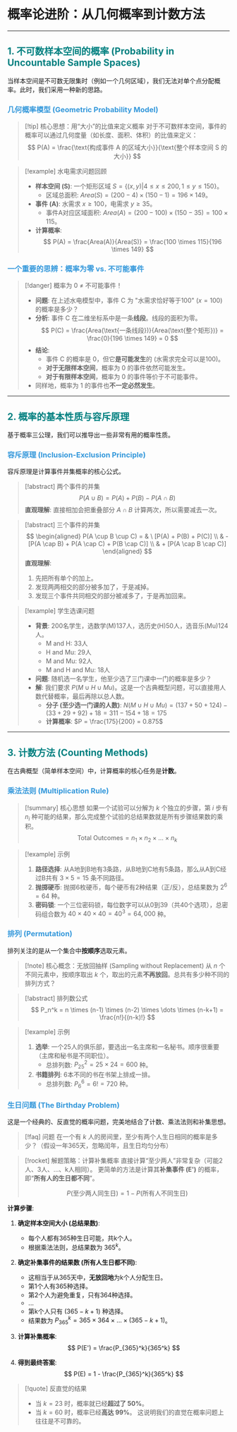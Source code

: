 # 概率论进阶：从几何概率到计数方法

---

## <font color="teal">1. 不可数样本空间的概率 (Probability in Uncountable Sample Spaces)</font>

当样本空间是不可数无限集时（例如一个几何区域），我们无法对单个点分配概率。此时，我们采用一种新的思路。

### <font color="#3498DB">几何概率模型 (Geometric Probability Model)</font>

> [!tip] 核心思想：用“大小”的比值来定义概率
> 对于不可数样本空间，事件的概率可以通过几何度量（如长度、面积、体积）的比值来定义：
> $$ P(A) = \frac{\text{构成事件 A 的区域大小}}{\text{整个样本空间 S 的大小}} $$

> [!example] 水电需求问题回顾
> - **样本空间 (S)**: 一个矩形区域 $S = \{(x, y) | 4 \le x \le 200, 1 \le y \le 150\}$。
>   - 区域总面积: $Area(S) = (200-4) \times (150-1) = 196 \times 149$。
> - **事件 (A)**: 水需求 $x \ge 100$，电需求 $y \ge 35$。
>   - 事件A对应区域面积: $Area(A) = (200-100) \times (150-35) = 100 \times 115$。
> - **计算概率**:
>   $$ P(A) = \frac{Area(A)}{Area(S)} = \frac{100 \times 115}{196 \times 149} $$

### <font color="#3498DB">一个重要的思辨：概率为零 vs. 不可能事件</font>

> [!danger] 概率为 0 ≠ 不可能事件！
> - **问题**: 在上述水电模型中，事件 C 为 "水需求恰好等于100" ($x=100$) 的概率是多少？
> - **分析**: 事件 C 在二维坐标系中是一条**线段**。线段的面积为零。
>   $$ P(C) = \frac{Area(\text{一条线段})}{Area(\text{整个矩形})} = \frac{0}{196 \times 149} = 0 $$
> - **结论**:
>   - 事件 C 的概率是 0，但它**是可能发生**的 (水需求完全可以是100)。
>   - **对于无限样本空间**，概率为 0 的事件依然可能发生。
>   - **对于有限样本空间**，概率为 0 的事件等价于不可能事件。
> - 同样地，概率为 1 的事件也**不一定必然发生**。

---

## <font color="teal">2. 概率的基本性质与容斥原理</font>

基于概率三公理，我们可以推导出一些非常有用的概率性质。

### <font color="#3498DB">容斥原理 (Inclusion-Exclusion Principle)</font>

容斥原理是计算事件并集概率的核心公式。

> [!abstract] 两个事件的并集
> $$ P(A \cup B) = P(A) + P(B) - P(A \cap B) $$
> **直观理解**: 直接相加会把重叠部分 $A \cap B$ 计算两次，所以需要减去一次。

> [!abstract] 三个事件的并集
> $$
> \begin{aligned}
> P(A \cup B \cup C) = & \ [P(A) + P(B) + P(C)] \\
> & - [P(A \cap B) + P(A \cap C) + P(B \cap C)] \\
> & + [P(A \cap B \cap C)]
> \end{aligned}
> $$
> **直观理解**:
> 1.  先把所有单个的加上。
> 2.  发现两两相交的部分被多加了，于是减掉。
> 3.  发现三个事件共同相交的部分被减多了，于是再加回来。

> [!example] 学生选课问题
> - **背景**: 200名学生，选数学(M)137人，选历史(H)50人，选音乐(Mu)124人。
>   - M and H: 33人
>   - H and Mu: 29人
>   - M and Mu: 92人
>   - M and H and Mu: 18人
> - **问题**: 随机选一名学生，他至少选了三门课中一门的概率是多少？
> - **解**: 我们要求 $P(M \cup H \cup Mu)$。这是一个古典概型问题，可以直接用人数代替概率，最后再除以总人数。
>   - **分子 (至少选一门课的人数)**:
>     $N(M \cup H \cup Mu) = (137+50+124) - (33+29+92) + 18 = 311 - 154 + 18 = 175$
>   - **计算概率**:
>     $P = \frac{175}{200} = 0.875$

---

## <font color="teal">3. 计数方法 (Counting Methods)</font>

在古典概型（简单样本空间）中，计算概率的核心任务是**计数**。

### <font color="#3498DB">乘法法则 (Multiplication Rule)</font>

> [!summary] 核心思想
> 如果一个试验可以分解为 $k$ 个独立的步骤，第 $i$ 步有 $n_i$ 种可能的结果，那么完成整个试验的总结果数就是所有步骤结果数的乘积。
> $$ \text{Total Outcomes} = n_1 \times n_2 \times \dots \times n_k $$

> [!example] 示例
> 1.  **路径选择**: 从A地到B地有3条路，从B地到C地有5条路，那么从A到C经过B共有 $3 \times 5 = 15$ 条不同路径。
> 2.  **抛掷硬币**: 抛掷6枚硬币，每个硬币有2种结果（正/反），总结果数为 $2^6 = 64$ 种。
> 3.  **密码锁**: 一个三位密码锁，每位数字可以从0到39（共40个选项），总密码组合数为 $40 \times 40 \times 40 = 40^3 = 64,000$ 种。

### <font color="#3498DB">排列 (Permutation)</font>

排列关注的是从一个集合中**按顺序**选取元素。

> [!note] 核心概念：无放回抽样 (Sampling without Replacement)
> 从 $n$ 个不同元素中，按顺序取出 $k$ 个，取出的元素**不再放回**。总共有多少种不同的排列方式？

> [!abstract] 排列数公式
> $$ P_n^k = n \times (n-1) \times (n-2) \times \dots \times (n-k+1) = \frac{n!}{(n-k)!} $$

> [!example] 示例
> 1.  **选举**: 一个25人的俱乐部，要选出一名主席和一名秘书。顺序很重要（主席和秘书是不同职位）。
>     - 总排列数: $P_{25}^2 = 25 \times 24 = 600$ 种。
> 2.  **书籍排列**: 6本不同的书在书架上排成一排。
>     - 总排列数: $P_6^6 = 6! = 720$ 种。

### <font color="#3498DB">生日问题 (The Birthday Problem)</font>

这是一个经典的、反直觉的概率问题，完美地结合了计数、乘法法则和补集思想。

> [!faq] 问题
> 在一个有 $k$ 人的房间里，至少有两个人生日相同的概率是多少？（假设一年365天，忽略闰年，且生日均匀分布）

> [!rocket] 解题策略：计算补集概率
> 直接计算“至少两人”非常复杂（可能2人、3人、...、k人相同）。
> 更简单的方法是计算其**补集事件 (E')** 的概率，即“**所有人的生日都不同**”。
>
> $$ P(\text{至少两人同生日}) = 1 - P(\text{所有人不同生日}) $$

**计算步骤**:

1.  **确定样本空间大小 (总结果数)**:
    - 每个人都有365种生日可能，共k个人。
    - 根据乘法法则，总结果数为 $365^k$。

2.  **确定补集事件的结果数 (所有人生日都不同)**:
    - 这相当于从365天中，**无放回地**为k个人分配生日。
    - 第1个人有365种选择。
    - 第2个人为避免重复，只有364种选择。
    - ...
    - 第k个人只有 $(365-k+1)$ 种选择。
    - 结果数为 $P_{365}^k = 365 \times 364 \times \dots \times (365-k+1)$。

3.  **计算补集概率**:
    $$ P(E') = \frac{P_{365}^k}{365^k} $$

4.  **得到最终答案**:
    $$ P(E) = 1 - \frac{P_{365}^k}{365^k} $$

> [!quote] 反直觉的结果
> - 当 $k=23$ 时，概率就已经**超过了 50%**。
> - 当 $k=60$ 时，概率已经**高达 99%**。
> 这说明我们的直觉在概率问题上往往是不可靠的。